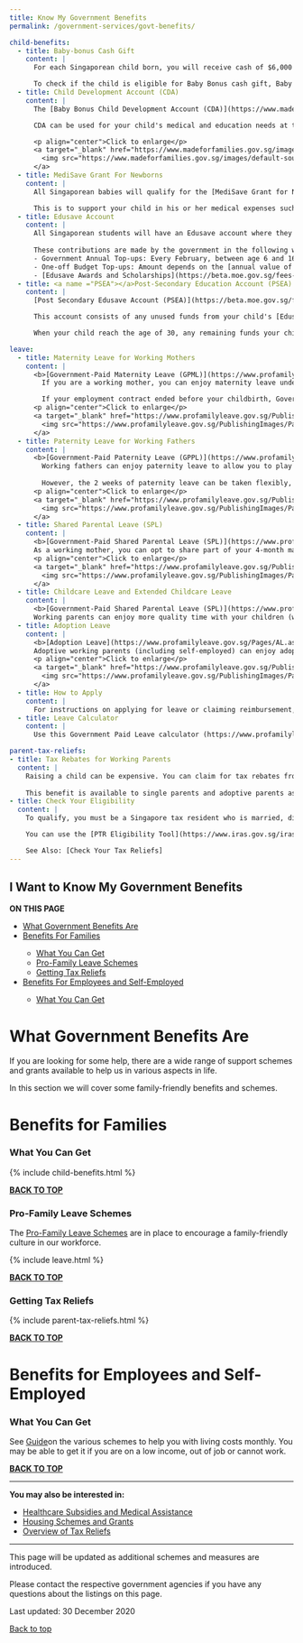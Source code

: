 ```yaml
---
title: Know My Government Benefits
permalink: /government-services/govt-benefits/

child-benefits:
  - title: Baby-bonus Cash Gift
    content: |
      For each Singaporean child born, you will receive cash of $6,000 for your 1st and 2nd child, and subsequently $8,000 for each of your 3rd and 4th child. This [cash gift](http://www.go.gov.sg/bbo) is disbursed over 4 installments in the first 18 months of the birth of your child.

      To check if the child is eligible for Baby Bonus cash gift, Baby Support Grant and/or CDA benefits, you can use this [Eligibility Checker Tool](https://www.babybonus.msf.gov.sg/parent-helper/).
  - title: Child Development Account (CDA)
    content: |
      The [Baby Bonus Child Development Account (CDA)](https://www.madeforfamilies.gov.sg/raising-families/baby-bonus) is a special savings account. Your child (as a Singapore Citizen) will receive $3,000 upon the opening of the CDA First Step with any of the three banks (DBS, OCBC or UOB). You can continue to save beyond this initial balance and enjoy dollar-for-dollar matching, up to the Government contribution cap in the CDA.

      CDA can be used for your child's medical and education needs at the [list of Approved Institutions](http://www.go.gov.sg/listofai). Any unused balances from this account will be transferred to your child’s [Post-Secondary Education Account](#PSEA) when your child turns 13. 

      <p align="center">Click to enlarge</p>
      <a target="_blank" href="https://www.madeforfamilies.gov.sg/images/default-source/raising-children/cda-table-test.jpg?sfvrsn=421fb19a_2">
        <img src="https://www.madeforfamilies.gov.sg/images/default-source/raising-children/cda-table-test.jpg?sfvrsn=421fb19a_2" alt="CDA" style="width:300px">
      </a>
  - title: MediSave Grant For Newborns
    content: |
      All Singaporean babies will qualify for the [MediSave Grant for Newborns](https://www.madeforfamilies.gov.sg/raising-families/medisave-grant-for-newborns) of $4,000. A CPF MediSave account will be opened for each newborn automatically, with the grant credited.

      This is to support your child in his or her medical expenses such as MediShield Life premiums, vaccinations, hospitalisation and approved outpatient treatments.
  - title: Edusave Account
    content: |
      All Singaporean students will have an Edusave account where they receive government top-ups for educational use (i.e not a bank account where you can contribute to) 
      
      These contributions are made by the government in the following ways:
      - Government Annual Top-ups: Every February, between age 6 and 16
      - One-off Budget Top-ups: Amount depends on the [annual value of your home](https://www.singaporebudget.gov.sg/docs/default-source/budget_2019/download/pdf/annexd4.pdf)
      - [Edusave Awards and Scholarships](https://beta.moe.gov.sg/fees-assistance-awards-scholarships/awards-scholarships/): Students who have made significant achievements in school academically and non-academically are awarded with Edusave top-ups to their accounts.
  - title: <a name ="PSEA"></a>Post-Secondary Education Account (PSEA)
    content: |
      [Post Secondary Edusave Account (PSEA)](https://beta.moe.gov.sg/fees-assistance-awards-scholarships/psea/) is an account that is set up for every Singaporean child when they turn 13.

      This account consists of any unused funds from your child's [Edusave](https://beta.moe.gov.sg/fees-assistance-awards-scholarships/edusave-contributions/) and CDA account. The PSEA balance earns an interest of 2.5% per annum.

      When your child reach the age of 30, any remaining funds your child have will be transferred to your CPF Ordinary Account (OA) which gives a higher interest rate of up to 3.5% and also can be used for his or her future needs (e.g. housing, education and healthcare).

leave:
  - title: Maternity Leave for Working Mothers
    content: |   
      <b>[Government-Paid Maternity Leave (GPML)](https://www.profamilyleave.gov.sg/Pages/GPML.aspx)</b>
        If you are a working mother, you can enjoy maternity leave under the GPML scheme. This will help provide sufficient time to recover from childbirth and care for newborns.

        If your employment contract ended before your childbirth, Government-Paid Maternity Benefit (GPMB)
      <p align="center">Click to enlarge</p>
      <a target="_blank" href="https://www.profamilyleave.gov.sg/PublishingImages/Pages/GPML/q.jpg">
        <img src="https://www.profamilyleave.gov.sg/PublishingImages/Pages/GPML/q.jpg" alt="Maternity Leave" style="width:300px">
      </a>
  - title: Paternity Leave for Working Fathers
    content: | 
      <b>[Government-Paid Paternity Leave (GPPL)](https://www.profamilyleave.gov.sg/Pages/GPPL.aspx)</b>
        Working fathers can enjoy paternity leave to allow you to play a more active role at home upon the arrival of your baby. By default, your paternity leave must be taken in one continuous block (including weekends and public holidays) within 16 weeks from your child's date of birth (inclusive of date of birth). 
        
        However, the 2 weeks of paternity leave can be taken flexibly, if there is mutual agreement between your employer and yourself.
      <p align="center">Click to enlarge</p>
      <a target="_blank" href="https://www.profamilyleave.gov.sg/PublishingImages/Pages/GPPL/w.jpg">
        <img src="https://www.profamilyleave.gov.sg/PublishingImages/Pages/GPPL/w.jpg" alt="Paternity Leave" style="width:300px">
      </a>
  - title: Shared Parental Leave (SPL)
    content: | 
      <b>[Government-Paid Shared Parental Leave (SPL)](https://www.profamilyleave.gov.sg/Pages/SPL.aspx)</b>
      As a working mother, you can opt to share part of your 4-month maternity leave or adoption leave with your husband under the SPL scheme.
      <p align="center">Click to enlarge</p>
      <a target="_blank" href="https://www.profamilyleave.gov.sg/PublishingImages/Pages/SPL/w.jpg">
        <img src="https://www.profamilyleave.gov.sg/PublishingImages/Pages/SPL/w.jpg" alt="Paternity Leave" style="width:300px">
      </a>
  - title: Childcare Leave and Extended Childcare Leave
    content: |
      <b>[Government-Paid Shared Parental Leave (SPL)](https://www.profamilyleave.gov.sg/Pages/GPCL.aspx)</b>
      Working parents can enjoy more quality time with your children (who are Singapore Citizens and aged below 7 years old) by using the child care leave under this scheme.
  - title: Adoption Leave
    content: |
      <b>[Adoption Leave](https://www.profamilyleave.gov.sg/Pages/AL.aspx)</b>
      Adoptive working parents (including self-employed) can enjoy adoption leave benefits as well. 
      <p align="center">Click to enlarge</p>
      <a target="_blank" href="https://www.profamilyleave.gov.sg/PublishingImages/Pages/AL/after1jul.png">
        <img src="https://www.profamilyleave.gov.sg/PublishingImages/Pages/AL/after1jul.png" alt="Paternity Leave" style="width:300px">
      </a>
  - title: How to Apply
    content: |
      For instructions on applying for leave or claiming reimbursement, you can use this [online demo](https://www.profamilyleave.gov.sg/Pages/Online-Demo.aspx) as a guide. 
  - title: Leave Calculator
    content: |
      Use this Government Paid Leave calculator (https://www.profamilyleave.gov.sg/Pages/Calculator.aspx) to calculate how much you can get.

parent-tax-reliefs:
- title: Tax Rebates for Working Parents
  content: |
    Raising a child can be expensive. You can claim for tax rebates from the government as working parents under the [Parenthood Tax Rebate (PTR)](hhttps://www.iras.gov.sg/IRASHome/Individuals/Locals/Working-Out-Your-Taxes/Deductions-for-Individuals/Parenthood-Tax-Rebate--PTR-/) and [Working Mother's Child Relief](https://www.iras.gov.sg/irashome/Individuals/Locals/Working-Out-Your-Taxes/Deductions-for-Individuals/Working-Mother-s-Child-Relief--WMCR-/). 
    
    This benefit is available to single parents and adoptive parents as well.
- title: Check Your Eligibility
  content: |
    To qualify, you must be a Singapore tax resident who is married, divorced or widowed in the Year of Tax Assessment.

    You can use the [PTR Eligibility Tool](https://www.iras.gov.sg/irashome/uploadedFiles/IRASHome/Individuals/PTR%20calculator.xls) to check what you can get.

    See Also: [Check Your Tax Reliefs]
---      
```


## <a name="top"></a>I Want to Know My Government Benefits


<div id="toc_container">
<p class="toc_title"><b>ON THIS PAGE</b></p>
<ul class="toc_list">
  <li><a href="#top">What Government Benefits Are</a></li>
<li><a href="#family">Benefits For Families</a></li>
  <ul>
    <li><a href="#calculate">What You Can Get</a></li>
    <li><a href="#leave">Pro-Family Leave Schemes</a></li>
    <li><a href="#tax-relief">Getting Tax Reliefs</a></li>
  </ul>
<li><a href="#financial-aid">Benefits For Employees and Self-Employed</a></li>
  <ul>
      <li><a href="#financial-aid">What You Can Get</a></li>
  </ul> 
</ul>
</div>

# <a name="schemes"></a>What Government Benefits Are

If you are looking for some help, there are a wide range of support schemes and grants available to help us in various aspects in life.

In this section we will cover some family-friendly benefits and schemes.

# <a name="schemes"></a>Benefits for Families

### <a name="cash"></a>What You Can Get

{% include child-benefits.html %}

[**BACK TO TOP**](#top)

### <a name="eligibility"></a>Pro-Family Leave Schemes

The [Pro-Family Leave Schemes](https://www.profamilyleave.gov.sg/Pages/About.aspx) are in place to encourage a family-friendly culture in our workforce.

{% include leave.html %}

[**BACK TO TOP**](#top)

### <a name="tax-relief"></a>Getting Tax Reliefs

{% include parent-tax-reliefs.html %}

[**BACK TO TOP**](#top)

# Benefits for Employees and Self-Employed

### <a name="financial-aid"></a>What You Can Get

See <a href="https://articles.life.gov.sg/financial-support-workers-self-employed/" target="_blank">Guide</a>on the various schemes to help you with living costs monthly. You may be able to get it if you are on a low income, out of job or cannot work. 

[**BACK TO TOP**](#top)

---------------------------------------
**You may also be interested in:**

- [Healthcare Subsidies and Medical Assistance](https://www.moh.gov.sg/cost-financing/healthcare-schemes-subsidies)
- [Housing Schemes and Grants](/government-services/buy-hdb/#finances)
- [Overview of Tax Reliefs](/government-services/tax-reliefs/)

  
---------------------------------------


This page will be updated as additional schemes and measures are introduced.

Please contact the respective government agencies if you have any questions about the listings on this page.  

Last updated: 30 December 2020
 
[Back to top](#top)



 
